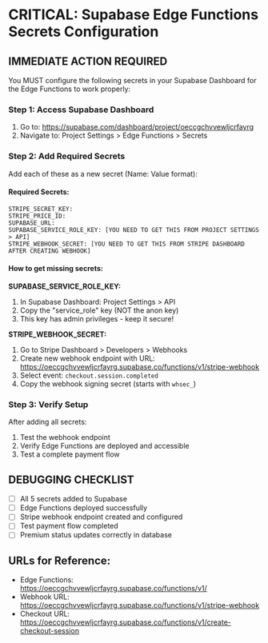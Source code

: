 # CRITICAL: Supabase Edge Functions Secrets Configuration

## IMMEDIATE ACTION REQUIRED

You MUST configure the following secrets in your Supabase Dashboard for the Edge Functions to work properly:

### Step 1: Access Supabase Dashboard
1. Go to: https://supabase.com/dashboard/project/oeccgchvvewljcrfayrg
2. Navigate to: Project Settings > Edge Functions > Secrets

### Step 2: Add Required Secrets

Add each of these as a new secret (Name: Value format):

#### Required Secrets:
```
STRIPE_SECRET_KEY:
STRIPE_PRICE_ID: 
SUPABASE_URL:
SUPABASE_SERVICE_ROLE_KEY: [YOU NEED TO GET THIS FROM PROJECT SETTINGS > API]
STRIPE_WEBHOOK_SECRET: [YOU NEED TO GET THIS FROM STRIPE DASHBOARD AFTER CREATING WEBHOOK]
```

#### How to get missing secrets:

**SUPABASE_SERVICE_ROLE_KEY:**
1. In Supabase Dashboard: Project Settings > API
2. Copy the "service_role" key (NOT the anon key)
3. This key has admin privileges - keep it secure!

**STRIPE_WEBHOOK_SECRET:**
1. Go to Stripe Dashboard > Developers > Webhooks
2. Create new webhook endpoint with URL: https://oeccgchvvewljcrfayrg.supabase.co/functions/v1/stripe-webhook
3. Select event: `checkout.session.completed`
4. Copy the webhook signing secret (starts with `whsec_`)

### Step 3: Verify Setup
After adding all secrets:
1. Test the webhook endpoint
2. Verify Edge Functions are deployed and accessible
3. Test a complete payment flow

## DEBUGGING CHECKLIST
- [ ] All 5 secrets added to Supabase
- [ ] Edge Functions deployed successfully  
- [ ] Stripe webhook endpoint created and configured
- [ ] Test payment flow completed
- [ ] Premium status updates correctly in database

## URLs for Reference:
- Edge Functions: https://oeccgchvvewljcrfayrg.supabase.co/functions/v1/
- Webhook URL: https://oeccgchvvewljcrfayrg.supabase.co/functions/v1/stripe-webhook
- Checkout URL: https://oeccgchvvewljcrfayrg.supabase.co/functions/v1/create-checkout-session
